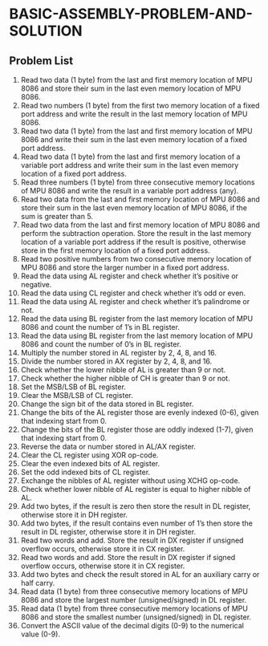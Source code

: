 # BASIC-ASSEMBLY-PROBLEM-AND-SOLUTION

## Problem List
01. Read two data (1 byte) from the last and first memory location of MPU 8086 and store their sum in the last even memory location of MPU 8086.
02. Read two numbers (1 byte) from the first two memory location of a fixed port address and write the result in the last memory location of MPU 8086.
03. Read two data (1 byte) from the last and first memory location of MPU 8086 and write their sum in the last even memory location of a fixed port address.
04. Read two data (1 byte) from the last and first memory location of a variable port address and write their sum in the last even memory location of a fixed port address.
05. Read three numbers (1 byte) from three consecutive memory locations of MPU 8086 and write the result in a variable port address (any).
06. Read two data from the last and first memory location of MPU 8086 and store their sum in the last even memory location of MPU 8086, if the sum is greater than 5.
07. Read two data from the last and first memory location of MPU 8086 and perform the subtraction operation. Store the result in the last memory location of a variable port address if the result is positive, otherwise store in the first memory location of a fixed port address.
08. Read two positive numbers from two consecutive memory location of MPU 8086 and store the larger number in a fixed port address.
09. Read the data using AL register and check whether it’s positive or negative.
10. Read the data using CL register and check whether it’s odd or even.
11. Read the data using AL register and check whether it’s palindrome or not.
12. Read the data using BL register from the last memory location of MPU 8086 and count the number of 1’s in BL register.
13. Read the data using BL register from the last memory location of MPU 8086 and count the number of 0’s in BL register.
14. Multiply the number stored in AL register by 2, 4, 8, and 16.
15. Divide the number stored in AX register by 2, 4, 8, and 16.
16. Check whether the lower nibble of AL is greater than 9 or not.
17. Check whether the higher nibble of CH is greater than 9 or not.
18. Set the MSB/LSB of BL register.
19. Clear the MSB/LSB of CL register.
20. Change the sign bit of the data stored in BL register.
21. Change the bits of the AL register those are evenly indexed (0-6), given that indexing start from 0.
22. Change the bits of the BL register those are oddly indexed (1-7), given that indexing start from 0.
23. Reverse the data or number stored in AL/AX register.
24. Clear the CL register using XOR op-code.
25. Clear the even indexed bits of AL register.
26. Set the odd indexed bits of CL register.
27. Exchange the nibbles of AL register without using XCHG op-code.
28. Check whether lower nibble of AL register is equal to higher nibble of AL.
29. Add two bytes, if the result is zero then store the result in DL register, otherwise store it in DH register.
30. Add two bytes, if the result contains even number of 1’s then store the result in DL register, otherwise store it in DH register.
31. Read two words and add. Store the result in DX register if unsigned overflow occurs, otherwise store it in CX register.
32. Read two words and add. Store the result in DX register if signed overflow occurs, otherwise store it in CX register.
33. Add two bytes and check the result stored in AL for an auxiliary carry or half carry.
34. Read data (1 byte) from three consecutive memory locations of MPU 8086 and store the largest number (unsigned/signed) in DL register.
35. Read data (1 byte) from three consecutive memory locations of MPU 8086 and store the smallest number (unsigned/signed) in DL register.
36. Convert the ASCII value of the decimal digits (0-9) to the numerical value (0-9).
